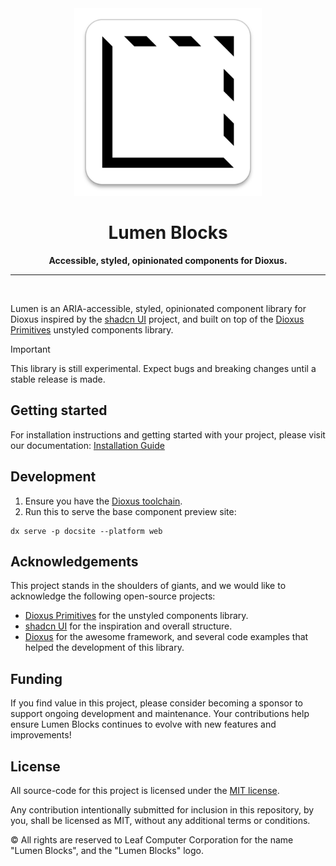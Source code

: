 <div align="center">
  <img src="media/lumen-logo.png" width="300px" alt="Lumen Blocks Logo">
  <h1>Lumen Blocks</h1>
  <p><strong>Accessible, styled, opinionated components for Dioxus.</strong></p>
</div>

-----
<br/>

Lumen is an ARIA-accessible, styled, opinionated component library for Dioxus inspired by the [shadcn UI](https://ui.shadcn.com) project, and built on top of the [Dioxus Primitives](https://github.com/DioxusLabs/components) unstyled components library.

> [!IMPORTANT]
> This library is still experimental. Expect bugs and breaking changes until a stable release is made.

## Getting started

For installation instructions and getting started with your project, please visit our documentation: [Installation Guide](https://lumenblocks.dev/docs/0.1/installation/)

## Development

1. Ensure you have the [Dioxus toolchain](https://dioxuslabs.com/learn/0.7/getting_started/#).
2. Run this to serve the base component preview site:

```
dx serve -p docsite --platform web
```

## Acknowledgements

This project stands in the shoulders of giants, and we would like to acknowledge the following open-source projects:

- [Dioxus Primitives](https://github.com/DioxusLabs/components) for the unstyled components library.
- [shadcn UI](https://ui.shadcn.com) for the inspiration and overall structure.
- [Dioxus](https://github.com/dioxuslabs/dioxus) for the awesome framework, and several code examples that helped the development of this library.

## Funding

If you find value in this project, please consider becoming a sponsor to support ongoing development and maintenance. Your contributions help ensure Lumen Blocks continues to evolve with new features and improvements!

## License

All source-code for this project is licensed under the [MIT license](./LICENSE).

Any contribution intentionally submitted for inclusion in this repository, by you, shall be licensed as MIT, without any additional terms or conditions.

© All rights are reserved to Leaf Computer Corporation for the name "Lumen Blocks", and the "Lumen Blocks" logo.
